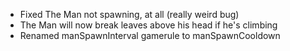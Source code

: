 - Fixed The Man not spawning, at all (really weird bug)
- The Man will now break leaves above his head if he's climbing
- Renamed manSpawnInterval gamerule to manSpawnCooldown